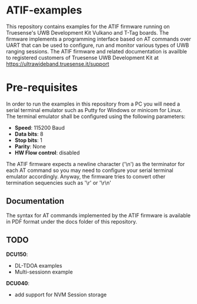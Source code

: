 ﻿# ATIF-examples

This repository contains examples for the ATIF firmware running on Truesense's UWB Development Kit Vulkano and T-Tag boards.
The firmware implements a programming interface based on AT commands over UART that can be used to configure, run and monitor various types of UWB ranging sessions.
The ATIF firmware and related documentation  is availble to registered customers of Truesense UWB Development Kit at https://ultrawideband.truesense.it/support


# Pre-requisites

In order to run the examples in this repository from a PC you will need a serial terminal emulator such as Putty for Windows or minicom for Linux. 
The terminal emulator shall be configured using the following parameters:

 - **Speed**: 115200 Baud 
 - **Data bits**: 8 
 - **Stop bits**: 1 
 - **Parity**: None 
 - **HW Flow control**: disabled

The ATIF firmware expects a newline character ('\n') as the terminator for each AT command so you may need to configure your serial terminal emulator accordingly. Anyway, the firmware tries to convert other termination sequencies such as '\r' or '\r\n'
 
## Documentation

The syntax for AT commands implemented by the ATIF firmware is available in PDF format under the docs folder of this repository.

## TODO

**DCU150**:

 - DL-TDOA examples 
 - Multi-sessionn example

**DCU040**:
- add support for NVM Session storage

